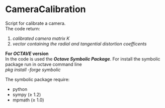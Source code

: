 # CameraCalibration
Script for calibrate a camera.  
The code return:  
1. *calibrated camera matrix K*  
2. *vector containing the radial and tangential distortion coefficents*

**For _OCTAVE_ version**  
In the code is used the ***Octave Symbolic Package***. 
For install the symbolic package run in octave command line  
*pkg install -forge symbolic*  
  
The symbolic package require:  
* python
* sympy (≥ 1.2)  
* mpmath (≥ 1.0)

